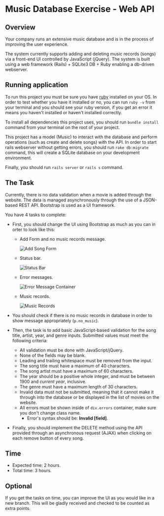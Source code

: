 # Music Database Exercise - Web API

## Overview

Your company runs an extensive music database and is in the process of improving the user experience.

The system currently supports adding and deleting music records (songs) via a front-end UI controlled by JavaScript (jQuery). The system is built using a web framework (Rails) + SQLite3 DB + Ruby enabling a db-driven webserver.

## Running application

To run this project you must be sure you have [ruby](https://www.ruby-lang.org) installed on your OS. In order to test whether you have it installed or no, you can run ```ruby -v``` from your terminal and you should see your ruby version, if you get an error it means you haven't installed or haven't installed correctly.

To install all dependencies this project uses, you should run ```bundle install``` command from your terminal on the root of your project.

This project has a model (Music) to interact with the database and perform operations (such as create and delete songs) with the API. In order to start rails webserver without getting errors, you should run ```rake db:migrate``` command, this will create a SQLite database on your development environment.

Finally, you should run ```rails server``` or ```rails s``` command.

## The Task

Currently, there is no data validation when a movie is added through the website. The data is managed asynchronously through the use of a JSON-based REST API. Bootstrap is used as a UI framework.

You have 4 tasks to complete:

- First, you should change the UI using Bootstrap as much as you can in orter to look like this:

  - Add Form and no music records message.

    ![Add Song Form](https://s21.postimg.org/elj90qko7/Screen_Shot_2016_11_17_at_5_56_23_PM.png)
    
  - Status bar.
  
    ![Status Bar](https://s11.postimg.org/5is8v2hnn/Screen_Shot_2016_11_17_at_6_04_07_PM.png)
    
  - Error messages.
  
    ![Error Message Container](https://s16.postimg.org/ga70vo4et/Screen_Shot_2016_11_17_at_6_07_01_PM.png)
    
  - Music records.
  
    ![Music Records](https://s21.postimg.org/7z4g0dfev/Screen_Shot_2016_11_17_at_6_15_30_PM.png)

- You should check if there is no music records in database in order to show message appropriately (```p.no_music```). 

- Then, the task is to add basic JavaScript-based validation for the song title, artist, year, and genre inputs. Submitted values must meet the following criteria:

  - All validation must be done with JavaScript/jQuery.
  - None of the fields may be blank.
  - Leading and trailing whitespace must be removed from the input.
  - The song title must have a maximum of 40 characters.
  - The song artist must have a maximum of 60 characters.
  - The year should be a positive whole integer, and must be between 1900 and *current year*, inclusive. 
  - The genre must have a maximum length of 30 characters.
  - Invalid data must not be submitted, meaning that it cannot make it through into the database or be displayed in the list of movies on the website.
  - All errors must be shown inside of ```div.errors``` container, make sure you don't change class name. 
    - Error's syntax should be: **Invalid [field]**.

- Finally, you should implement the DELETE method using the API provided through an asynchronous request (AJAX) when clicking on each remove button of every song.

## Time

- Expected time: 2 hours.
- Total time: 3 hours.

## Optional

If you get the tasks on time, you can improve the UI as you would like in a new branch. This will be gladly received and checked to be counted as extra points. 

